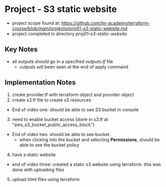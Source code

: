 # Project - S3 static website

- project scope found at: https://github.com/lm-academy/terraform-course/blob/main/projects/proj01-s3-static-website.md
- project completed in directory *proj01-s3-static-website*

## Key Notes
- all outputs should go in a specified *outputs.tf* file
    * outputs will been seen at the end of apply command

## Implementation Notes
1) create provider.tf with terraform object and provider object
2) create s3.tf file to create s3 resources

- End of video one: should be able to see S3 bucket in console
3) need to enable bucket access (done in s3.tf at "aws_s3_bucket_public_access_block")
- End of video two: should be able to see bucket.
    * when clicking into the bucket and selecting **Permissions**, should be able to see the bucket policy

4) have a static website
- end of video three: created a static s3 website using terraform. this was done with uploading files

5) upload html files using terraform


